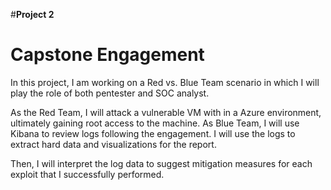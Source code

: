 #**Project 2**
# **Capstone Engagement**

In this project, I am working on a Red vs. Blue Team scenario in which I will play the role of both pentester and SOC analyst.

As the Red Team, I will attack a vulnerable VM with in a Azure environment, ultimately gaining root access to the machine. As Blue Team, I will use Kibana to review logs following the engagement. I will use the logs to extract hard data and visualizations for the report.

Then, I will interpret the log data to suggest mitigation measures for each exploit that I successfully performed.
